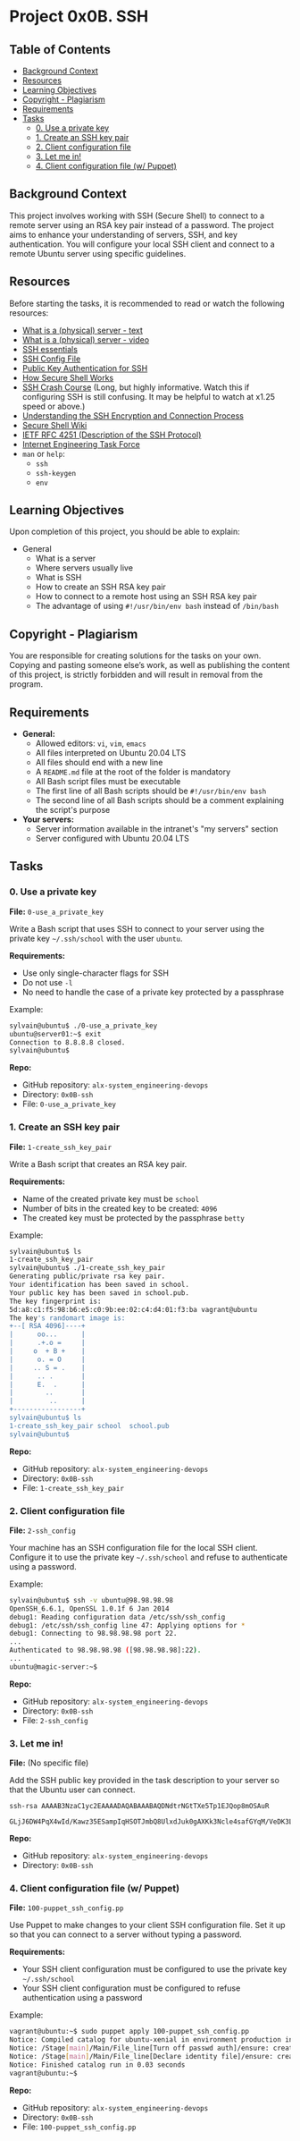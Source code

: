 # Project 0x0B. SSH

## Table of Contents

- [Background Context](#background-context)
- [Resources](#resources)
- [Learning Objectives](#learning-objectives)
- [Copyright - Plagiarism](#copyright---plagiarism)
- [Requirements](#requirements)
- [Tasks](#tasks)
  - [0. Use a private key](#0-use-a-private-key)
  - [1. Create an SSH key pair](#1-create-an-ssh-key-pair)
  - [2. Client configuration file](#2-client-configuration-file)
  - [3. Let me in!](#3-let-me-in)
  - [4. Client configuration file (w/ Puppet)](#4-client-configuration-file-w-puppet)

## Background Context

This project involves working with SSH (Secure Shell) to connect to a remote server using an RSA key pair instead of a password. The project aims to enhance your understanding of servers, SSH, and key authentication. You will configure your local SSH client and connect to a remote Ubuntu server using specific guidelines.

## Resources

Before starting the tasks, it is recommended to read or watch the following resources:

- [What is a (physical) server - text](https://example.com)
- [What is a (physical) server - video](https://example.com)
- [SSH essentials](https://example.com)
- [SSH Config File](https://example.com)
- [Public Key Authentication for SSH](https://example.com)
- [How Secure Shell Works](https://example.com)
- [SSH Crash Course](https://example.com) (Long, but highly informative. Watch this if configuring SSH is still confusing. It may be helpful to watch at x1.25 speed or above.)
- [Understanding the SSH Encryption and Connection Process](https://example.com)
- [Secure Shell Wiki](https://example.com)
- [IETF RFC 4251 (Description of the SSH Protocol)](https://example.com)
- [Internet Engineering Task Force](https://example.com)
- `man` or `help`:
  - `ssh`
  - `ssh-keygen`
  - `env`

## Learning Objectives

Upon completion of this project, you should be able to explain:

- General
  - What is a server
  - Where servers usually live
  - What is SSH
  - How to create an SSH RSA key pair
  - How to connect to a remote host using an SSH RSA key pair
  - The advantage of using `#!/usr/bin/env bash` instead of `/bin/bash`

## Copyright - Plagiarism

You are responsible for creating solutions for the tasks on your own. Copying and pasting someone else’s work, as well as publishing the content of this project, is strictly forbidden and will result in removal from the program.

## Requirements

- **General:**
  - Allowed editors: `vi`, `vim`, `emacs`
  - All files interpreted on Ubuntu 20.04 LTS
  - All files should end with a new line
  - A `README.md` file at the root of the folder is mandatory
  - All Bash script files must be executable
  - The first line of all Bash scripts should be `#!/usr/bin/env bash`
  - The second line of all Bash scripts should be a comment explaining the script's purpose
- **Your servers:**
  - Server information available in the intranet's "my servers" section
  - Server configured with Ubuntu 20.04 LTS

## Tasks

### 0. Use a private key

**File:** `0-use_a_private_key`

Write a Bash script that uses SSH to connect to your server using the private key `~/.ssh/school` with the user `ubuntu`.

**Requirements:**

- Use only single-character flags for SSH
- Do not use `-l`
- No need to handle the case of a private key protected by a passphrase

Example:

```bash
sylvain@ubuntu$ ./0-use_a_private_key
ubuntu@server01:~$ exit
Connection to 8.8.8.8 closed.
sylvain@ubuntu$
```

**Repo:**

- GitHub repository: `alx-system_engineering-devops`
- Directory: `0x0B-ssh`
- File: `0-use_a_private_key`

### 1. Create an SSH key pair

**File:** `1-create_ssh_key_pair`

Write a Bash script that creates an RSA key pair.

**Requirements:**

- Name of the created private key must be `school`
- Number of bits in the created key to be created: `4096`
- The created key must be protected by the passphrase `betty`

Example:

```bash
sylvain@ubuntu$ ls
1-create_ssh_key_pair
sylvain@ubuntu$ ./1-create_ssh_key_pair
Generating public/private rsa key pair.
Your identification has been saved in school.
Your public key has been saved in school.pub.
The key fingerprint is:
5d:a8:c1:f5:98:b6:e5:c0:9b:ee:02:c4:d4:01:f3:ba vagrant@ubuntu
The key's randomart image is:
+--[ RSA 4096]----+
|      oo...      |
|      .+.o =     |
|     o  + B +    |
|      o. = O     |
|     .. S = .    |
|      .. .       |
|      E.  .      |
|        ..       |
|         ..      |
+-----------------+
sylvain@ubuntu$ ls
1-create_ssh_key_pair school  school.pub
sylvain@ubuntu$
```

**Repo:**

- GitHub repository: `alx-system_engineering-devops`
- Directory: `0x0B-ssh`
- File: `1-create_ssh_key_pair`

### 2. Client configuration file

**File:** `2-ssh_config`

Your machine has an SSH configuration file for the local SSH client. Configure it to use the private key `~/.ssh/school` and refuse to authenticate using a password.

Example:

```bash
sylvain@ubuntu$ ssh -v ubuntu@98.98.98.98
OpenSSH_6.6.1, OpenSSL 1.0.1f 6 Jan 2014
debug1: Reading configuration data /etc/ssh/ssh_config
debug1: /etc/ssh/ssh_config line 47: Applying options for *
debug1: Connecting to 98.98.98.98 port 22.
...
Authenticated to 98.98.98.98 ([98.98.98.98]:22).
...
ubuntu@magic-server:~$
```

**Repo:**

- GitHub repository: `alx-system_engineering-devops`
- Directory: `0x0B-ssh`
- File: `2-ssh_config`

### 3. Let me in!

**File:** (No specific file)

Add the SSH public key provided in the task description to your server so that the Ubuntu user can connect.

```plaintext
ssh-rsa AAAAB3NzaC1yc2EAAAADAQABAAABAQDNdtrNGtTXe5Tp1EJQop8mOSAuR

GLjJ6DW4PqX4wId/Kawz35ESampIqHSOTJmbQ8UlxdJuk0gAXKk3Ncle4safGYqM/VeDK3LN5iAJxf4kcaxNtS3eVxWBE5iF3FbIjOqwxw5Lf5sRa5yXxA8HfWidhbIG5TqKL922hPgsCGABIrXRlfZYeC0FEuPWdr6smOElSVvIXthRWp9cr685KdCI+COxlj1RdVsvIo+zunmLACF9PYdjB2s96Fn0ocD3c5SGLvDOFCyvDojSAOyE70ebIElnskKsDTGwfT4P6jh9OBzTyQEIS2jOaE5RQq4IB4DsMhvbjDSQrP0MdCLgwkN
```

**Repo:**

- GitHub repository: `alx-system_engineering-devops`
- Directory: `0x0B-ssh`

### 4. Client configuration file (w/ Puppet)

**File:** `100-puppet_ssh_config.pp`

Use Puppet to make changes to your client SSH configuration file. Set it up so that you can connect to a server without typing a password.

**Requirements:**

- Your SSH client configuration must be configured to use the private key `~/.ssh/school`
- Your SSH client configuration must be configured to refuse authentication using a password

Example:

```bash
vagrant@ubuntu:~$ sudo puppet apply 100-puppet_ssh_config.pp
Notice: Compiled catalog for ubuntu-xenial in environment production in 0.11 seconds
Notice: /Stage[main]/Main/File_line[Turn off passwd auth]/ensure: created
Notice: /Stage[main]/Main/File_line[Declare identity file]/ensure: created
Notice: Finished catalog run in 0.03 seconds
vagrant@ubuntu:~$
```

**Repo:**

- GitHub repository: `alx-system_engineering-devops`
- Directory: `0x0B-ssh`
- File: `100-puppet_ssh_config.pp`
